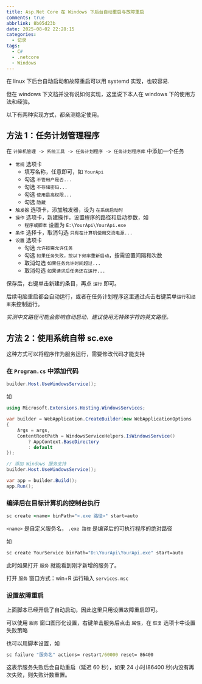 ```yaml
---
title: Asp.Net Core 在 Windows 下后台自动重启与故障重启
comments: true
abbrlink: 8b05d23b
date: 2025-08-02 22:28:15
categories:
  - 记录
tags:
  - C#
  - .netcore
  - Windows
---
```


在 linux 下后台自动启动和故障重启可以用 systemd 实现，也较容易.

但在 windows 下文档并没有说如何实现，这里说下本人在 windows 下的使用方法和经验。

以下有两种实现方式，都亲测稳定使用。

<!--more-->

## 方法 1：任务计划管理程序

在 `计算机管理 -> 系统工具 -> 任务计划程序 -> 任务计划程序库` 中添加一个任务

- `常规` 选项卡
  - 填写名称，任意即可，如 `YourApi`
  - 勾选 `不管用户是否...`
  - 勾选 `不存储密码...`
  - 勾选 `使用最高权限...`
  - 勾选 `隐藏`
- `触发器` 选项卡，添加触发器，设为 `在系统启动时`
- `操作` 选项卡，新建操作，设置程序的路径和启动参数，如
  - `程序或脚本` 设置为 `E:\YourApi\YourApi.exe`
- `条件` 选择卡，取消勾选 `只有在计算机使用交流电源...`
- `设置` 选项卡
  - 勾选 `允许按需允许任务`
  - 勾选 `如果任务失败，按以下频率重新启动`，按需设置间隔和次数
  - 取消勾选 `如果任务允许时间超过...`
  - 取消勾选 `如果请求后任务还在运行...`

保存后，右键单击新建的条目，再点 `运行` 即可。

后续电脑重启都会自动运行，或者在任务计划程序这里通过点击右键菜单`运行`和`结束`来控制运行。

_实测中文路径可能会影响自动启动，建议使用无特殊字符的英文路径。_

## 方法 2：使用系统自带 sc.exe

这种方式可以将程序作为服务运行，需要修改代码才能支持

### 在 `Program.cs` 中添加代码

```cs
builder.Host.UseWindowsService();
```

如

```cs
using Microsoft.Extensions.Hosting.WindowsServices;

var builder = WebApplication.CreateBuilder(new WebApplicationOptions
{
    Args = args,
    ContentRootPath = WindowsServiceHelpers.IsWindowsService()
        ? AppContext.BaseDirectory
        : default
});

// 添加 Windows 服务支持
builder.Host.UseWindowsService();

var app = builder.Build();
app.Run();
```

### 编译后在目标计算机的控制台执行

```bat
sc create <name> binPath="<.exe 路径>" start=auto
```

`<name>` 是自定义服务名， `.exe 路径` 是编译后的可执行程序的绝对路径

如

```bat
sc create YourService binPath="D:\YourApi\YourApi.exe" start=auto
```

此时如果打开 `服务` 就能看到刚才新增的服务了。

打开 `服务` 窗口方式：win+R 运行输入 `services.msc`

### 设置故障重启

上面脚本已经开启了自动启动，因此这里只用设置故障重启即可。

可以使用 `服务` 窗口图形化设置，右键单击服务后点击 `属性`，在 `恢复` 选项卡中设置失败策略

也可以用脚本设置，如

```bat
sc failure "服务名" actions= restart/60000 reset= 86400
```

这表示服务失败后会自动重启（延迟 60 秒），如果 24 小时(86400 秒)内没有再次失败，则失败计数重置。

